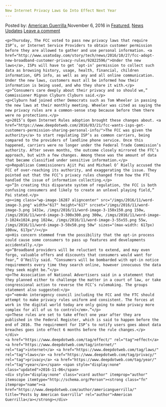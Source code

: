 ```yaml
---
New Internet Privacy Laws Go Into Effect Next Year
---
```

<article class="post-listing post-16286 post type-post status-publish format-standard has-post-thumbnail hentry  tag-effect tag-internet tag-laws tag-privacy tag-year">
    <div class="post-inner">
        <span>Posted by: <a href="https://www.deepdotweb.com/author/americanguerrilla/" title="">American Guerrilla </a></span>
    <span>November 6, 2016</span>
    <span>in <a href="https://www.deepdotweb.com/category/deepdot-news/" rel="category tag">Featured</a>, <a href="https://www.deepdotweb.com/category/news-updates/" rel="category tag">News Updates</a></span>
    <span><a href="https://www.deepdotweb.com/2016/11/06/new-internet-privacy-laws-go-effect-next-year/#respond">Leave a comment</a></span>
    </p>
    <div class="clear"></div>
    
    <p>Thursday, The FCC voted to pass new privacy laws that require ISP’s, or Internet Service Providers to obtain customer permission before they are allowed to gather and use personal information. <a href="http://www.usatoday.com/story/tech/news/2016/10/27/fcc-adopt-new-broadband-customer-privacy-rules/92822596/">Under the new laws</a>, ISPs will have to get ‘opt-in’ permission to collect such data as browsing history, usage, health, financial, children information, GPS info, as well as any and all online communication. Under the new laws, customers must all be informed how their information is being used, and who they share it with.</p>
    <p>“Consumers care deeply about their privacy and so should we,” Commissioner Mignon Clyburn Clyburn said.</p>
    <p>Clyburn had joined other Democrats such as Tom Wheeler in passing the new laws at their monthly meeting. Wheeler was cited as saying the new privacy rules are a common-sense step because before them there were no protections.</p>
    <p>2015’s Open Internet Rules adoption brought these changes about. <a href="https://www.deepdotweb.com/2016/03/21/fcc-wants-isps-get-customers-permission-sharing-personal-info/">The FCC was given the authority</a> to start regulating ISP’s as common carriers, being compared to the providers of landline phone service. Once this happened, carriers were no longer under the Federal Trade Commission’s authority. After seven months, the outcome closely mirrored the FTC’s approach, but with a few changes. Among these was the amount of data that became classified under sensitive information.</p>
    <p>Republican Commissioners Ajit Pai and Michael O’ Rielly accused the FCC of over-reaching its authority, and exaggerating the issue. They pointed out that the FCC’s privacy rules changed from how the FTC handled the issue of information collecting.</p>
    <p>“In creating this disparate system of regulation, the FCC is both confusing consumers and likely to create an unlevel playing field,” Pai stated.</p>
    <p><img class="wp-image-16287 aligncenter" src="/imgs/2016/11/word-image-3.png" width="617" height="617" srcset="/imgs/2016/11/word-image-3.png 1431w, /imgs/2016/11/word-image-3-150x150.png 150w, /imgs/2016/11/word-image-3-300x300.png 300w, /imgs/2016/11/word-image-3-1024x1024.png 1024w, /imgs/2016/11/word-image-3-55x55.png 55w, /imgs/2016/11/word-image-3-50x50.png 50w" sizes="(max-width: 617px) 100vw, 617px"/></p>
    <p>His concern stemmed from the possibility that the opt-in process could cause some consumers to pass up features and developments accidentally.</p>
    <p>“Broadband providers will be reluctant to extend, and may even forgo, valuable offers and discounts that consumers would want for fear,” O’Reilly said. “Consumers will be bombarded with opt-in notice requirements every time they search online, however innocuous the data they seek might be.”</p>
    <p>The Association of National Advertisers said in a statement that they planned either to challenge the matter in a court of law, or take congressional action to reverse the FCC’s rulemaking. The groups statement also suggested:</p>
    <p>“<em>An interagency council including the FCC and the FTC should attempt to make privacy rules uniform and consistent. The forces at work in the digital world today are only going to make privacy more complex for all of us to control</em>.”</p>
    <p>These rules are set to take effect one year after they are published in the Federal Register, which is said to happen before the end of 2016. The requirement for ISP’s to notify users goes about data breaches goes into effect 6 months before the rule changes.</p>
    </div>
    <a href="https://www.deepdotweb.com/tag/effect/" rel="tag">effect</a> <a href="https://www.deepdotweb.com/tag/internet/" rel="tag">internet</a> <a href="https://www.deepdotweb.com/tag/laws/" rel="tag">laws</a> <a href="https://www.deepdotweb.com/tag/privacy/" rel="tag">privacy</a> <a href="https://www.deepdotweb.com/tag/year/" rel="tag">year</a></span> <span style="display:none" class="updated">2016-11-06</span>
    <div style="display:none" class="vcard author" itemprop="author" itemscope itemtype="http://schema.org/Person"><strong class="fn" itemprop="name"><a href="https://www.deepdotweb.com/author/americanguerrilla/" title="Posts by American Guerrilla" rel="author">American Guerrilla</a></strong></div>
    
